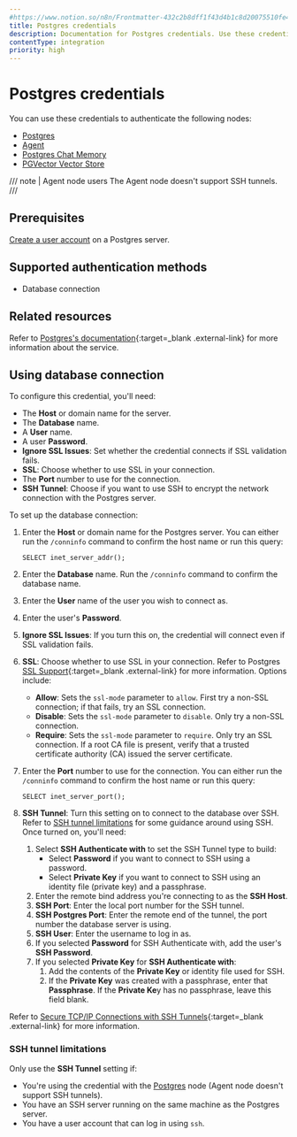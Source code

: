 ```yaml
---
#https://www.notion.so/n8n/Frontmatter-432c2b8dff1f43d4b1c8d20075510fe4
title: Postgres credentials
description: Documentation for Postgres credentials. Use these credentials to authenticate Postgres in n8n, a workflow automation platform.
contentType: integration
priority: high
---
```


# Postgres credentials

You can use these credentials to authenticate the following nodes:

- [Postgres](/integrations/builtin/app-nodes/n8n-nodes-base.postgres/)
- [Agent](/integrations/builtin/cluster-nodes/root-nodes/n8n-nodes-langchain.agent)
- [Postgres Chat Memory](/integrations/builtin/cluster-nodes/sub-nodes/n8n-nodes-langchain.memorypostgreschat/) 
- [PGVector Vector Store](/integrations/builtin/cluster-nodes/root-nodes/n8n-nodes-langchain.vectorstorepgvector/) 

/// note | Agent node users
The Agent node doesn't support SSH tunnels.
///

## Prerequisites

[Create a user account](https://www.postgresql.org/docs/current/sql-createuser.html) on a Postgres server. 

## Supported authentication methods

- Database connection

## Related resources

Refer to [Postgres's documentation](https://www.postgresql.org/docs/16/index.html){:target=_blank .external-link} for more information about the service.

## Using database connection

To configure this credential, you'll need:

- The **Host** or domain name for the server.
- The **Database** name.
- A **User** name.
- A user **Password**.
- **Ignore SSL Issues**: Set whether the credential connects if SSL validation fails.
- **SSL**: Choose whether to use SSL in your connection.
- The **Port** number to use for the connection.
- **SSH Tunnel**: Choose if you want to use SSH to encrypt the network connection with the Postgres server.

To set up the database connection:

1. Enter the **Host** or domain name for the Postgres server. You can either run the `/conninfo` command to confirm the host name or run this query:

    ```
    SELECT inet_server_addr();
    ```

2. Enter the **Database** name. Run the `/conninfo` command to confirm the database name.
3. Enter the **User** name of the user you wish to connect as.
4. Enter the user's **Password**.
5. **Ignore SSL Issues**: If you turn this on, the credential will connect even if SSL validation fails.
6. **SSL**: Choose whether to use SSL in your connection. Refer to Postgres [SSL Support](https://www.postgresql.org/docs/16/libpq-ssl.html){:target=_blank .external-link} for more information. Options include:
    - **Allow**: Sets the `ssl-mode` parameter to `allow`. First try a non-SSL connection; if that fails, try an SSL connection.
    - **Disable**: Sets the `ssl-mode` parameter to `disable`. Only try a non-SSL connection.
    - **Require**: Sets the `ssl-mode` parameter to `require`. Only try an SSL connection. If a root CA file is present, verify that a trusted certificate authority (CA) issued the server certificate.
7. Enter the **Port** number to use for the connection. You can either run the `/conninfo` command to confirm the host name or run this query:

    ```
    SELECT inet_server_port();
    ```

8. **SSH Tunnel**: Turn this setting on to connect to the database over SSH. Refer to [SSH tunnel limitations](#ssh-tunnel-limitations) for some guidance around using SSH. Once turned on, you'll need:
    1. Select **SSH Authenticate with** to set the SSH Tunnel type to build:
        - Select **Password** if you want to connect to SSH using a password.
        - Select **Private Key** if you want to connect to SSH using an identity file (private key) and a passphrase.
    2. Enter the remote bind address you're connecting to as the **SSH Host**.
    3. **SSH Port**: Enter the local port number for the SSH tunnel.
    4. **SSH Postgres Port**: Enter the remote end of the tunnel, the port number the database server is using.
    5. **SSH User**: Enter the username to log in as.
    6. If you selected **Password** for SSH Authenticate with, add the user's **SSH Password**.
    7. If you selected **Private Key** for **SSH Authenticate with**:
        1. Add the contents of the **Private Key** or identity file used for SSH.
        2. If the **Private Key** was created with a passphrase, enter that **Passphrase**. If the **Private Ke**y has no passphrase, leave this field blank.

Refer to [Secure TCP/IP Connections with SSH Tunnels](https://www.postgresql.org/docs/16/ssh-tunnels.html){:target=_blank .external-link} for more information.

### SSH tunnel limitations

Only use the **SSH Tunnel** setting if:

- You're using the credential with the [Postgres](/integrations/builtin/app-nodes/n8n-nodes-base.postgres/) node (Agent node doesn't support SSH tunnels).
- You have an SSH server running on the same machine as the Postgres server.
- You have a user account that can log in using `ssh`.
